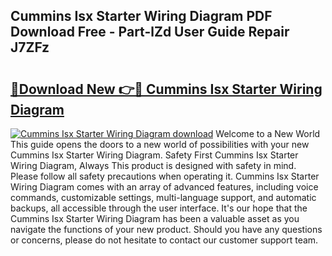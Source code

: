 ## Cummins Isx Starter Wiring Diagram PDF Download Free - Part-lZd User Guide Repair J7ZFz

# <h2><a href="http://dft03n.blite.top/?on=Cummins+Isx+Starter+Wiring+Diagram">🔗Download New 👉🔴 Cummins Isx Starter Wiring Diagram</a></h2>

[![Cummins Isx Starter Wiring Diagram download](https://i.imgur.com/lujVjoI.png)](http://dft03n.blite.top/?on=Cummins+Isx+Starter+Wiring+Diagram)
Welcome to a New World This guide opens the doors to a new world of possibilities with your new Cummins Isx Starter Wiring Diagram. Safety First Cummins Isx Starter Wiring Diagram, Always This product is designed with safety in mind. Please follow all safety precautions when operating it. Cummins Isx Starter Wiring Diagram comes with an array of advanced features, including voice commands, customizable settings, multi-language support, and automatic backups, all accessible through the user interface. It's our hope that the Cummins Isx Starter Wiring Diagram has been a valuable asset as you navigate the functions of your new product. Should you have any questions or concerns, please do not hesitate to contact our customer support team.
